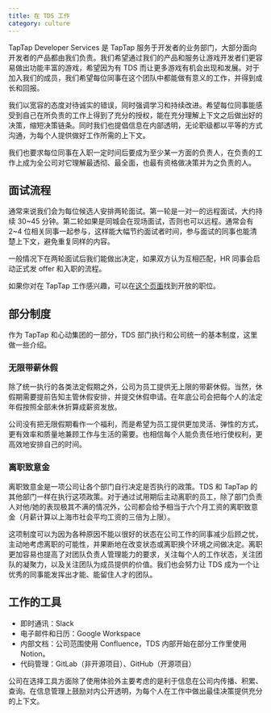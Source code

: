 ```yaml
---
title: 在 TDS 工作
category: culture
---
```


TapTap Developer Services 是 TapTap 服务于开发者的业务部门，大部分面向开发者的产品都由我们负责。我们希望通过我们的产品和服务让游戏开发者们更容易做出功能丰富的游戏，希望因为有 TDS 而让更多游戏有机会出现和发展。对于加入我们的成员，我们希望每位同事在这个团队中都能做有意义的工作，并得到成长和回报。

我们以宽容的态度对待诚实的错误，同时强调学习和持续改进。希望每位同事能感受到自己在所负责的工作上得到了充分的授权，能在充分理解上下文之后做出好的决策，缩短决策链条。同时我们也提倡信息在内部透明，无论职级都以平等的方式沟通，为每个人提供做好工作所需的上下文。

我们也要求每位同事在入职一定时间后要成为至少某一方面的负责人，在负责的工作上成为全公司对它理解最透彻、最全面，也最有资格做决策并为之负责的人。

## 面试流程

通常来说我们会为每位候选人安排两轮面试。第一轮是一对一的远程面试，大约持续 30~45 分钟。第二轮如果是同城会在现场面试，否则也可以远程。通常会有 2~4 位相关同事一起参与，这样能大幅节约面试者时间，参与面试的同事也能清楚上下文，避免重复同样的内容。

一般情况下在两轮面试后我们能做出决定，如果双方认为互相匹配，HR 同事会启动正式发 offer 和入职的流程。

如果你对在 TapTap 工作感兴趣，可以在<a href="https://career.taptap.dev">这个页面</a>找到开放的职位。

## 部分制度

作为 TapTap 和心动集团的一部分，TDS 部门执行和公司统一的基本制度，这里做一些介绍。

### 无限带薪休假

除了统一执行的各类法定假期之外，公司为员工提供无上限的带薪休假。当然，休假期需要提前告知主管休假安排，并提交休假申请。在年底公司会把每个人的法定年假按照全部未休折算成薪资发放。

公司没有把无限假期看作一个福利，而是希望为员工提供更加灵活、弹性的方式，更有效率和质量地兼顾工作与生活的需要。也相信每个人能负责任地行使权利，更高效地安排自己的时间。

### 离职致意金

离职致意金是一项公司让各个部门自行决定是否执行的政策。TDS 和 TapTap 的其他部门一样在执行这项政策。对于通过试用期后主动离职的员工，除了部门负责人对他/她的表现极其不满的情况外，公司都会给予相当于六个月工资的离职致意金（月薪计算以上海市社会平均工资的三倍为上限）。

这项制度可以为因为各种原因不能以很好的状态在公司工作的同事减少后顾之忧，主动地考虑离职的可能性，并果断地在改变状态或离职换个环境之间做决定。离职更加容易也提高了对团队负责人管理能力的要求，关注每个人的工作状态，关注团队的凝聚力，以及关注团队为成员提供的价值。我们也会努力让 TDS 成为一个让优秀的同事能发挥出才能、能留住人才的团队。

## 工作的工具

- 即时通讯：Slack
- 电子邮件和日历：Google Workspace
- 内部文档：公司范围使用 Confluence，TDS 内部开始在部分工作里使用 Notion。
- 代码管理：GitLab（非开源项目）、GitHub（开源项目）

公司在选择工具方面除了使用体验外主要考虑的是利于信息在公司内传播、积累、查询。在信息管理上鼓励对内公开透明，为每个人在工作中做出最佳决策提供充分的上下文。
